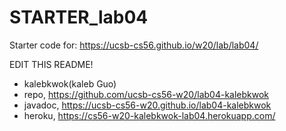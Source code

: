 # STARTER_lab04

Starter code for: <https://ucsb-cs56.github.io/w20/lab/lab04/>

EDIT THIS README!
* kalebkwok(kaleb Guo)
*  repo,  <https://github.com/ucsb-cs56-w20/lab04-kalebkwok>
*  javadoc, <https://ucsb-cs56-w20.github.io/lab04-kalebkwok>
*  heroku, <https://cs56-w20-kalebkwok-lab04.herokuapp.com/>

